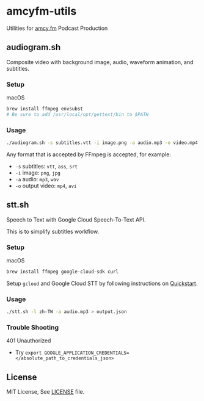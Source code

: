 # amcyfm-utils

Utilities for [amcy.fm](https://amcy.fm/) Podcast Production

## audiogram.sh

Composite video with background image, audio, waveform animation, and subtitles.

### Setup

macOS

```sh
brew install ffmpeg envsubst
# Be sure to add /usr/local/opt/gettext/bin to $PATH
```

### Usage

```sh
./audiogram.sh -s subtitles.vtt -i image.png -a audio.mp3 -o video.mp4
```

Any format that is accepted by FFmpeg is accepted, for example:

- `-s` subtitles: `vtt`, `ass`, `srt`
- `-i` image: `png`, `jpg`
- `-a` audio: `mp3`, `wav`
- `-o` output video: `mp4`, `avi`

## stt.sh

Speech to Text with Google Cloud Speech-To-Text API.

This is to simplify subtitles workflow.

### Setup

macOS

```sh
brew install ffmpeg google-cloud-sdk curl
```

Setup `gcloud` and Google Cloud STT by following instructions on [Quickstart](https://cloud.google.com/speech-to-text/docs/quickstart-gcloud).

### Usage

```sh
./stt.sh -l zh-TW -a audio.mp3 > output.json
```

### Trouble Shooting

401 Unauthorized

* Try `export GOOGLE_APPLICATION_CREDENTIALS=</absolute_path_to_credentials_json>`

## License

MIT License, See [LICENSE](./LICENSE) file.
